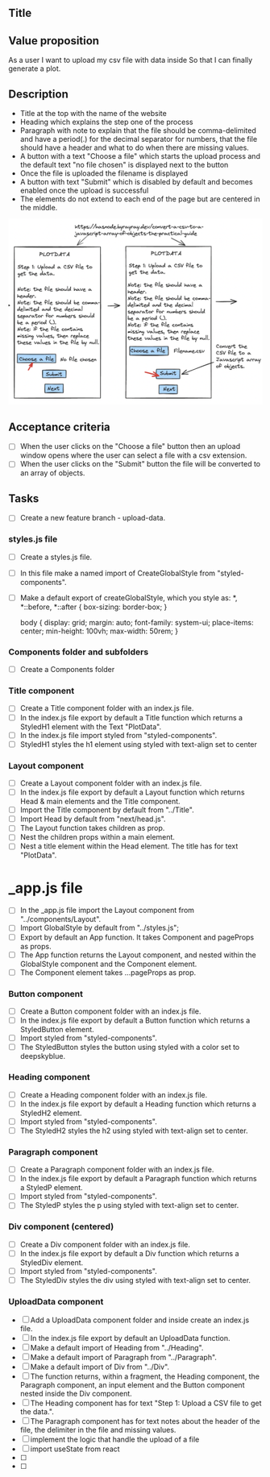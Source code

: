 ## Title

## Value proposition

As a user
I want to upload my csv file with data inside
So that I can finally generate a plot.

## Description

- Title at the top with the name of the website
- Heading which explains the step one of the process
- Paragraph with note to explain that the file should be comma-delimited and have a period(.) for the decimal separator for numbers, that the file should have a header and what to do when there are missing values.
- A button with a text "Choose a file" which starts the upload process and the default text "no file chosen" is displayed next to the button
- Once the file is uploaded the filename is displayed
- A button with text "Submit" which is disabled by default and becomes enabled once the upload is successful
- The elements do not extend to each end of the page but are centered in the middle.

![wireframe Upload](/assets/plotdata-Step1.png)

## Acceptance criteria

- [ ] When the user clicks on the "Choose a file" button then an upload window opens where the user can select a file with a csv extension.
- [ ] When the user clicks on the "Submit" button the file will be converted to an array of objects.

## Tasks

- [ ] Create a new feature branch - upload-data.

### styles.js file

- [ ] Create a styles.js file.
- [ ] In this file make a named import of CreateGlobalStyle from "styled-components".
- [ ] Make a default export of createGlobalStyle, which you style as:
      \*,
      \*::before,
      \*::after {
      box-sizing: border-box;
      }

  body {
  display: grid;
  margin: auto;
  font-family: system-ui;
  place-items: center;
  min-height: 100vh;
  max-width: 50rem;
  }

### Components folder and subfolders

- [ ] Create a Components folder

### Title component

- [ ] Create a Title component folder with an index.js file.
- [ ] In the index.js file export by default a Title function which returns a StyledH1 element with the Text "PlotData".
- [ ] In the index.js file import styled from "styled-components".
- [ ] StyledH1 styles the h1 element using styled with text-align set to center

### Layout component

- [ ] Create a Layout component folder with an index.js file.
- [ ] In the index.js file export by default a Layout function which returns Head & main elements and the Title component.
- [ ] Import the Title component by default from "../Title".
- [ ] Import Head by default from "next/head.js".
- [ ] The Layout function takes children as prop.
- [ ] Nest the children props within a main element.
- [ ] Nest a title element within the Head element. The title has for text "PlotData".

# \_app.js file

- [ ] In the \_app.js file import the Layout component from "../components/Layout".
- [ ] Import GlobalStyle by default from "../styles.js";
- [ ] Export by default an App function. It takes Component and pageProps as props.
- [ ] The App function returns the Layout component, and nested within the GlobalStyle component and the Component element.
- [ ] The Component element takes ...pageProps as prop.

### Button component

- [ ] Create a Button component folder with an index.js file.
- [ ] In the index.js file export by default a Button function which returns a StyledButton element.
- [ ] Import styled from "styled-components".
- [ ] The StyledButton styles the button using styled with a color set to deepskyblue.

### Heading component

- [ ] Create a Heading component folder with an index.js file.
- [ ] In the index.js file export by default a Heading function which returns a StyledH2 element.
- [ ] Import styled from "styled-components".
- [ ] The StyledH2 styles the h2 using styled with text-align set to center.

### Paragraph component

- [ ] Create a Paragraph component folder with an index.js file.
- [ ] In the index.js file export by default a Paragraph function which returns a StyledP element.
- [ ] Import styled from "styled-components".
- [ ] The StyledP styles the p using styled with text-align set to center.

### Div component (centered)

- [ ] Create a Div component folder with an index.js file.
- [ ] In the index.js file export by default a Div function which returns a StyledDiv element.
- [ ] Import styled from "styled-components".
- [ ] The StyledDiv styles the div using styled with text-align set to center.

### UploadData component

- [ ] Add a UploadData component folder and inside create an index.js file.
- [ ] In the index.js file export by default an UploadData function.
- [ ] Make a default import of Heading from "../Heading".
- [ ] Make a default import of Paragraph from "../Paragraph".
- [ ] Make a default import of Div from "../Div".
- [ ] The function returns, within a fragment, the Heading component, the Paragraph component, an input element and the Button component nested inside the Div component.
- [ ] The Heading component has for text "Step 1: Upload a CSV file to get the data.".
- [ ] The Paragraph component has for text notes about the header of the file, the delimiter in the file and missing values.
- [ ] implement the logic that handle the upload of a file
- [ ] import useState from react
- [ ]
- [ ]
